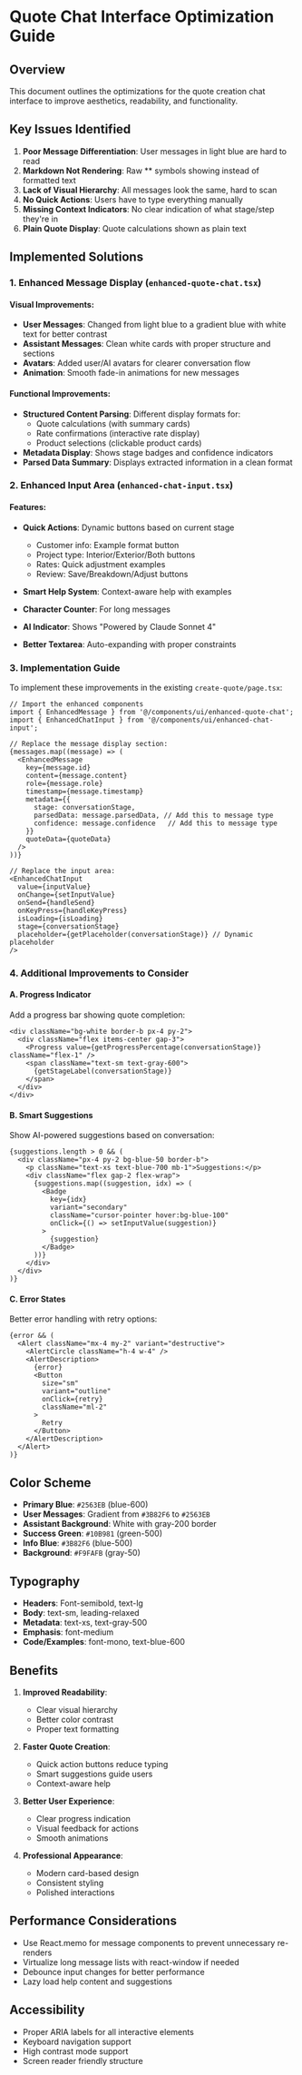 # Quote Chat Interface Optimization Guide

## Overview
This document outlines the optimizations for the quote creation chat interface to improve aesthetics, readability, and functionality.

## Key Issues Identified

1. **Poor Message Differentiation**: User messages in light blue are hard to read
2. **Markdown Not Rendering**: Raw ** symbols showing instead of formatted text
3. **Lack of Visual Hierarchy**: All messages look the same, hard to scan
4. **No Quick Actions**: Users have to type everything manually
5. **Missing Context Indicators**: No clear indication of what stage/step they're in
6. **Plain Quote Display**: Quote calculations shown as plain text

## Implemented Solutions

### 1. Enhanced Message Display (`enhanced-quote-chat.tsx`)

#### Visual Improvements:
- **User Messages**: Changed from light blue to a gradient blue with white text for better contrast
- **Assistant Messages**: Clean white cards with proper structure and sections
- **Avatars**: Added user/AI avatars for clearer conversation flow
- **Animation**: Smooth fade-in animations for new messages

#### Functional Improvements:
- **Structured Content Parsing**: Different display formats for:
  - Quote calculations (with summary cards)
  - Rate confirmations (interactive rate display)
  - Product selections (clickable product cards)
- **Metadata Display**: Shows stage badges and confidence indicators
- **Parsed Data Summary**: Displays extracted information in a clean format

### 2. Enhanced Input Area (`enhanced-chat-input.tsx`)

#### Features:
- **Quick Actions**: Dynamic buttons based on current stage
  - Customer info: Example format button
  - Project type: Interior/Exterior/Both buttons
  - Rates: Quick adjustment examples
  - Review: Save/Breakdown/Adjust buttons

- **Smart Help System**: Context-aware help with examples
- **Character Counter**: For long messages
- **AI Indicator**: Shows "Powered by Claude Sonnet 4"
- **Better Textarea**: Auto-expanding with proper constraints

### 3. Implementation Guide

To implement these improvements in the existing `create-quote/page.tsx`:

```tsx
// Import the enhanced components
import { EnhancedMessage } from '@/components/ui/enhanced-quote-chat';
import { EnhancedChatInput } from '@/components/ui/enhanced-chat-input';

// Replace the message display section:
{messages.map((message) => (
  <EnhancedMessage
    key={message.id}
    content={message.content}
    role={message.role}
    timestamp={message.timestamp}
    metadata={{
      stage: conversationStage,
      parsedData: message.parsedData, // Add this to message type
      confidence: message.confidence   // Add this to message type
    }}
    quoteData={quoteData}
  />
))}

// Replace the input area:
<EnhancedChatInput
  value={inputValue}
  onChange={setInputValue}
  onSend={handleSend}
  onKeyPress={handleKeyPress}
  isLoading={isLoading}
  stage={conversationStage}
  placeholder={getPlaceholder(conversationStage)} // Dynamic placeholder
/>
```

### 4. Additional Improvements to Consider

#### A. Progress Indicator
Add a progress bar showing quote completion:
```tsx
<div className="bg-white border-b px-4 py-2">
  <div className="flex items-center gap-3">
    <Progress value={getProgressPercentage(conversationStage)} className="flex-1" />
    <span className="text-sm text-gray-600">
      {getStageLabel(conversationStage)}
    </span>
  </div>
</div>
```

#### B. Smart Suggestions
Show AI-powered suggestions based on conversation:
```tsx
{suggestions.length > 0 && (
  <div className="px-4 py-2 bg-blue-50 border-b">
    <p className="text-xs text-blue-700 mb-1">Suggestions:</p>
    <div className="flex gap-2 flex-wrap">
      {suggestions.map((suggestion, idx) => (
        <Badge 
          key={idx} 
          variant="secondary" 
          className="cursor-pointer hover:bg-blue-100"
          onClick={() => setInputValue(suggestion)}
        >
          {suggestion}
        </Badge>
      ))}
    </div>
  </div>
)}
```

#### C. Error States
Better error handling with retry options:
```tsx
{error && (
  <Alert className="mx-4 my-2" variant="destructive">
    <AlertCircle className="h-4 w-4" />
    <AlertDescription>
      {error}
      <Button 
        size="sm" 
        variant="outline" 
        onClick={retry}
        className="ml-2"
      >
        Retry
      </Button>
    </AlertDescription>
  </Alert>
)}
```

## Color Scheme

- **Primary Blue**: `#2563EB` (blue-600)
- **User Messages**: Gradient from `#3B82F6` to `#2563EB`
- **Assistant Background**: White with gray-200 border
- **Success Green**: `#10B981` (green-500)
- **Info Blue**: `#3B82F6` (blue-500)
- **Background**: `#F9FAFB` (gray-50)

## Typography

- **Headers**: Font-semibold, text-lg
- **Body**: text-sm, leading-relaxed
- **Metadata**: text-xs, text-gray-500
- **Emphasis**: font-medium
- **Code/Examples**: font-mono, text-blue-600

## Benefits

1. **Improved Readability**: 
   - Clear visual hierarchy
   - Better color contrast
   - Proper text formatting

2. **Faster Quote Creation**:
   - Quick action buttons reduce typing
   - Smart suggestions guide users
   - Context-aware help

3. **Better User Experience**:
   - Clear progress indication
   - Visual feedback for actions
   - Smooth animations

4. **Professional Appearance**:
   - Modern card-based design
   - Consistent styling
   - Polished interactions

## Performance Considerations

- Use React.memo for message components to prevent unnecessary re-renders
- Virtualize long message lists with react-window if needed
- Debounce input changes for better performance
- Lazy load help content and suggestions

## Accessibility

- Proper ARIA labels for all interactive elements
- Keyboard navigation support
- High contrast mode support
- Screen reader friendly structure